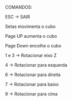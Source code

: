 COMANDOS:

ESC -> SAIR

Setas movimenta o cubo

Page UP aumenta o cubo

Page Down encolhe o cubo

1 e 3 -> Rotacionar eixo Z

4 -> Rotacionar para esquerda

6 -> Rotacionar para direita

7 -> Rotacionar para baixo

9 -> Rotacionar para cima
